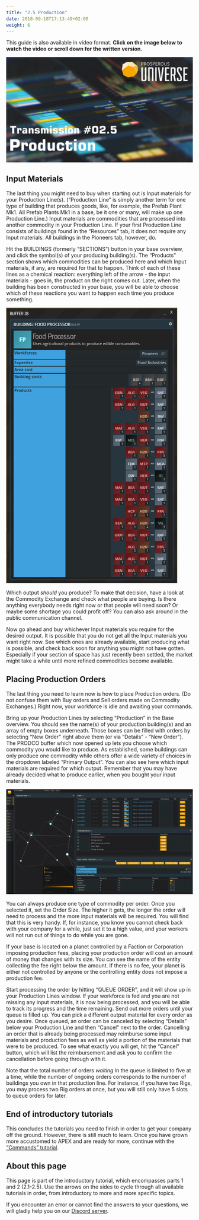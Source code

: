 ```yaml
---
title: "2.5 Production"
date: 2018-09-18T17:13:49+02:00
weight: 6
---
```


This guide is also available in video format. __Click on the image below to watch the video or scroll down for the written version.__

[![Production video](thumbnail-2.5.jpg)](https://youtu.be/0rOkaxvSiIQ)

## Input Materials

The last thing you might need to buy when starting out is Input materials for your Production Line(s). (“Production Line” is simply another term for one type of building that produces goods, like, for example, the Prefab Plant Mk1. All Prefab Plants Mk1 in a base, be it one or many, will make up one Production Line.) Input materials are commodities that are processed into another commodity in your Production Line. If your first Production Line consists of buildings found in the “Resources” tab, it does not require any Input materials. All buildings in the Pioneers tab, however, do.

Hit the BUILDINGS (formerly “SECTIONS”) button in your base overview, and click the symbol(s) of your producing building(s). The “Products” section shows which commodities can be produced here and which Input materials, if any, are required for that to happen. Think of each of these lines as a chemical reaction: everything left of the arrow - the input materials - goes in, the product on the right comes out. Later, when the building has been constructed in your base, you will be able to choose which of these reactions you want to happen each time you produce something.

![Farm products](farm-products.jpg)

Which output _should_ you produce? To make that decision, have a look at the Commodity Exchange and check what people are buying. Is there anything everybody needs right now or that people will need soon? Or maybe some shortage you could profit off? You can also ask around in the public communication channel.

Now go ahead and buy whichever Input materials you require for the desired output. It is possible that you do not get all the Input materials you want right now. See which ones are already available, start producing what is possible, and check back soon for anything you might not have gotten. Especially if your section of space has just recently been settled, the market might take a while until more refined commodities become available.

## Placing Production Orders

The last thing you need to learn now is how to place Production orders. (Do not confuse them with Buy orders and Sell orders made on Commodity Exchanges.) Right now, your workforce is idle and awaiting your commands.

Bring up your Production Lines by selecting “Production” in the Base overview. You should see the name(s) of your production building(s) and an array of empty boxes underneath. Those boxes can be filled with orders by selecting “New Order” right above them (or via “Details” - “New Order”). The PRODCO buffer which now opened up lets you choose which commodity you would like to produce. As established, some buildings can only produce one commodity while others offer a wide variety of choices in the dropdown labeled “Primary Output”. You can also see here which input materials are required for which output. Remember that you may have already decided what to produce earlier, when you bought your input materials.

![Queue order](queue-order.gif)

You can always produce one type of commodity per order. Once you selected it, set the Order Size. The higher it gets, the longer the order will need to process and the more input materials will be required. You will find that this is very handy. If, for instance, you know you cannot check back with your company for a while, just set it to a high value, and your workers will not run out of things to do while you are gone.

If your base is located on a planet controlled by a Faction or Corporation imposing production fees, placing your production order will cost an amount of money that changes with its size. You can see the name of the entity collecting the fee right below the amount. If there is no fee, your planet is either not controlled by anyone or the controlling entity does not impose a production fee.

Start processing the order by hitting “QUEUE ORDER”, and it will show up in your Production Lines window. If your workforce is fed and you are not missing any input materials, it is now being processed, and you will be able to track its progress and the time remaining. Send out more orders until your queue is filled up. You can pick a different output material for every order as you desire. Once queued, an order can be canceled by selecting “Details” below your Production Line and then “Cancel” next to the order. Cancelling an order that is already being processed may reimburse some input materials and production fees as well as yield a portion of the materials that were to be produced. To see what exactly you will get, hit the “Cancel” button, which will list the reimbursement and ask you to confirm the cancellation before going through with it.

Note that the total number of orders _waiting_ in the queue is limited to five at a time, while the number of ongoing orders corresponds to the number of buildings you own in that production line. For instance, if you have two Rigs, you may process two Rig orders at once, but you will still only have 5 slots to queue orders for later.


## End of introductory tutorials

This concludes the tutorials you need to finish in order to get your company off the ground. However, there is still much to learn. Once you have grown more accustomed to APEX and are ready for more, continue with the [“Commands” tutorial](../commands).


## About this page

This page is part of the introductory tutorial, which encompasses parts 1 and 2 (2.1-2.5). Use the arrows on the sides to cycle through all available tutorials in order, from introductory to more and more specific topics.

If you encounter an error or cannot find the answers to your questions, we will gladly help you on our [Discord server](https://discordapp.com/invite/G7gj7PT).